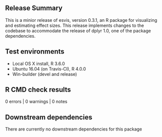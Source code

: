 ## Release Summary

This is a minior release of esvis, version 0.3.1, an R package for visualizing and estimating effect sizes. This release implements changes to the codebase to accommodate the release of dplyr 1.0, one of the package dependencies. 

## Test environments
* Local OS X install, R 3.6.0
* Ubuntu 16.04 (on Travis-CI), R 4.0.0
* Win-builder (devel and release)

## R CMD check results

0 errors | 0 warnings | 0 notes

## Downstream dependencies

There are currently no downstream dependencies for this package
